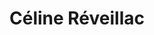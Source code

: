 ---
career: ''
conditions: ''
description: 'Communication *plus responsable* Co-fondatrice Reboot! '
domains:
- developpement-durable
- numerique
- communication
- design-et-ecoconception
email: celine@solidacom.fr
linkedin: linkedin.com/in/celinereveillac
phone: 0659112177
regions: ''
remote: Oui, c'est possible
services: Cours sur le greenwashing
title: Céline Réveillac
website: ''
---
